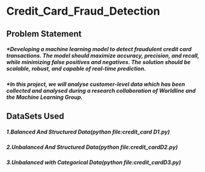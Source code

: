 # Credit_Card_Fraud_Detection
## Problem Statement
##### *Developing a machine learning model to detect fraudulent credit card transactions. The model should maximize accuracy, precision, and recall, while minimizing false positives and negatives. The solution should be scalable, robust, and capable of real-time prediction.
##### *In this project, we will analyse customer-level data which has been collected and analysed during a research collaboration of Worldline and the Machine Learning Group.
## DataSets Used
##### 1.Balanced And Structured Data(python file:credit_card D1.py)
##### 2.Unbalanced And Structured Data(python file:credit_cardD2.py)
##### 3.Unbalanced with Categorical Data(python file:credit_cardD3.py)

